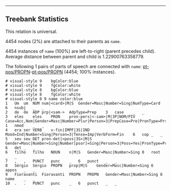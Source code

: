 

--------------------------------------------------------------------------------

## Treebank Statistics

This relation is universal.

4454 nodes (2%) are attached to their parents as `name`.

4454 instances of `name` (100%) are left-to-right (parent precedes child).
Average distance between parent and child is 1.22900763358779.

The following 1 pairs of parts of speech are connected with `name`: [pt-pos/PROPN]()-[pt-pos/PROPN]() (4454; 100% instances).


~~~ conllu
# visual-style 9	bgColor:blue
# visual-style 9	fgColor:white
# visual-style 8	bgColor:blue
# visual-style 8	fgColor:white
# visual-style 8 9 name	color:blue
1	Um	um	NUM	num|<card>|M|S	Gender=Masc|Number=Sing|NumType=Card	6	nsubj	_	_
2	de	de	ADP	prp|<sam->	AdpType=Prep	3	case	_	_
3	eles	eles	PRON	pron-pers|<-sam>|M|3P|NOM/PIV	Case=Acc,Nom|Gender=Masc|Number=Plur|Person=3|PrepCase=Pre|PronType=Prs	1	nmod	_	_
4	era	ser	VERB	v-fin|IMPF|3S|IND	Mood=Ind|Number=Sing|Person=3|Tense=Imp|VerbForm=Fin	6	cop	_	_
5	seu	seu	DET	pron-det|<poss|3S>|M|S	Gender=Masc|Number=Sing|Number[psor]=Sing|Person=3|Poss=Yes|PronType=Prs	6	det	_	_
6	filho	filho	NOUN	n|M|S	Gender=Masc|Number=Sing	0	root	_	_
7	,	,	PUNCT	punc	_	6	punct	_	_
8	Sérgio	Sérgio	PROPN	prop|M|S	Gender=Masc|Number=Sing	6	appos	_	_
9	Fioravanti	Fioravanti	PROPN	PROPN	Gender=Masc|Number=Sing	8	name	_	_
10	.	.	PUNCT	punc	_	6	punct	_	_

~~~


